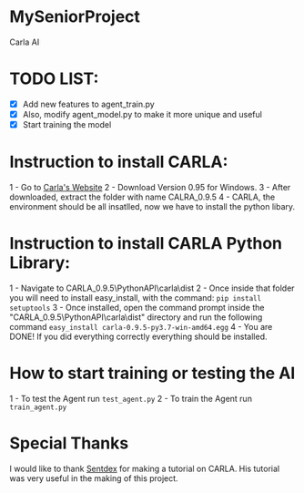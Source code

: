 # MySeniorProject
Carla AI

# TODO LIST:


- [x] Add new features to agent_train.py
- [x] Also, modify agent_model.py to make it more unique and useful
- [x] Start training the model

# Instruction to install CARLA:

1 - Go to [Carla's Website](http://carla.org/2019/04/03/release-0.9.5/)
2 - Download Version 0.95 for Windows.
3 - After downloaded, extract the folder with name CALRA_0.9.5
4 - CARLA, the environment should be all insatlled, now we have to install the python libary.


# Instruction to install CARLA Python Library:

1 - Navigate to CARLA_0.9.5\PythonAPI\carla\dist
2 - Once inside that folder you will need to install easy_install, with the command: `pip install setuptools`
3 - Once installed, open the command prompt inside the "CARLA_0.9.5\PythonAPI\carla\dist" directory and run the following command `easy_install carla-0.9.5-py3.7-win-amd64.egg`
4 - You are DONE! If you did everything correctly everything should be installed.

# How to start training or testing the AI

1 - To test the Agent run `test_agent.py`
2 - To train the Agent run `train_agent.py`

# Special Thanks

I would like to thank [Sentdex](https://youtube.com/user/sentdex) for making a tutorial on CARLA. His tutorial was very useful in the making of this project.
